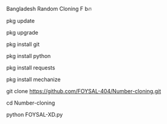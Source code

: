 Bangladesh Random Cloning F b🔥

pkg update

 pkg upgrade

 pkg install git

 pkg install python

 pkg install requests 

pkg install mechanize

git clone https://github.com/FOYSAL-404/Number-cloning.git

cd Number-cloning

python FOYSAL-XD.py
